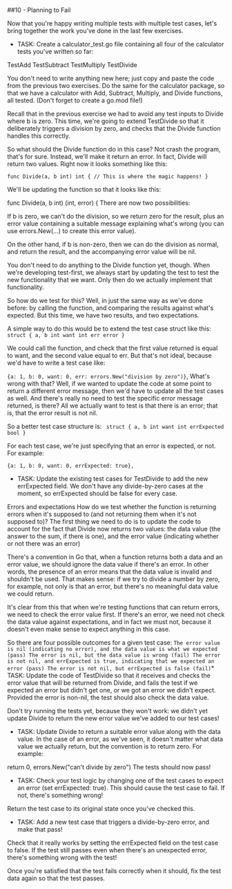 ##10 - Planning to Fail


Now that you're happy writing multiple tests with multiple test cases, let's bring together the work you've done in the last few exercises.

* TASK: Create a calculator_test.go file containing all four of the calculator tests you've written so far:

TestAdd 
TestSubtract
TestMultiply
TestDivide

You don't need to write anything new here; just copy and paste the code from the previous two exercises. Do the same for the calculator package, so that we have a calculator with Add, Subtract, Multiply, and Divide functions, all tested. (Don't forget to create a go.mod file!)

Recall that in the previous exercise we had to avoid any test inputs to Divide where b is zero. This time, we're going to extend TestDivide so that it deliberately triggers a division by zero, and checks that the Divide function handles this correctly.

So what should the Divide function do in this case? Not crash the program, that's for sure. Instead, we'll make it return an error. In fact, Divide will return two values. Right now it looks something like this:

`
func Divide(a, b int) int {
	// This is where the magic happens!
}
`

We'll be updating the function so that it looks like this:

func Divide(a, b int) (int, error) {
There are now two possibilities:

If b is zero, we can't do the division, so we return zero for the result, plus an error value containing a suitable message explaining what's wrong (you can use errors.New(...) to create this error value).

On the other hand, if b is non-zero, then we can do the division as normal, and return the result, and the accompanying error value will be nil.

You don't need to do anything to the Divide function yet, though. When we're developing test-first, we always start by updating the test to test the new functionality that we want. Only then do we actually implement that functionality.

So how do we test for this? Well, in just the same way as we've done before: by calling the function, and comparing the results against what's expected. But this time, we have two results, and two expectations.

A simple way to do this would be to extend the test case struct like this:
`
struct {
	a, b int
	want int
	err error
}
`

We could call the function, and check that the first value returned is equal to want, and the second value equal to err. But that's not ideal, because we'd have to write a test case like:

`{a: 1, b: 0, want: 0, err: errors.New("division by zero")}`,
What's wrong with that? Well, if we wanted to update the code at some point to return a different error message, then we'd have to update all the test cases as well. And there's really no need to test the specific error message returned, is there? All we actually want to test is that there is an error; that is, that the error result is not nil.

So a better test case structure is:
`
struct {
	a, b int
	want int
	errExpected bool
}`

For each test case, we're just specifying that an error is expected, or not. For example:

`{a: 1, b: 0, want: 0, errExpected: true},`

* TASK: Update the existing test cases for TestDivide to add the new errExpected field. We don't have any divide-by-zero cases at the moment, so errExpected should be false for every case.

Errors and expectations
How do we test whether the function is returning errors when it's supposed to (and not returning them when it's not supposed to)? The first thing we need to do is to update the code to account for the fact that Divide now returns two values: the data value (the answer to the sum, if there is one), and the error value (indicating whether or not there was an error)

There's a convention in Go that, when a function returns both a data and an error value, we should ignore the data value if there's an error. In other words, the presence of an error means that the data value is invalid and shouldn't be used. That makes sense: if we try to divide a number by zero, for example, not only is that an error, but there's no meaningful data value we could return.

It's clear from this that when we're testing functions that can return errors, we need to check the error value first. If there's an error, we need not check the data value against expectations, and in fact we must not, because it doesn't even make sense to expect anything in this case.

So there are four possible outcomes for a given test case:
`
The error value is nil (indicating no error), and the data value is what we expected (pass)
The error is nil, but the data value is wrong (fail)
The error is not nil, and errExpected is true, indicating that we expected an error (pass)
The error is not nil, but errExpected is false (fail)
`* TASK: Update the code of TestDivide so that it receives and checks the error value that will be returned from Divide, and fails the test if we expected an error but didn't get one, or we got an error we didn't expect. Provided the error is non-nil, the test should also check the data value.

Don't try running the tests yet, because they won't work: we didn't yet update Divide to return the new error value we've added to our test cases!

* TASK: Update Divide to return a suitable error value along with the data value. In the case of an error, as we've seen, it doesn't matter what data value we actually return, but the convention is to return zero. For example:

return 0, errors.New("can't divide by zero")
The tests should now pass!

* TASK: Check your test logic by changing one of the test cases to expect an error (set errExpected: true). This should cause the test case to fail. If not, there's something wrong!

Return the test case to its original state once you've checked this.

* TASK: Add a new test case that triggers a divide-by-zero error, and make that pass!

Check that it really works by setting the errExpected field on the test case to false. If the test still passes even when there's an unexpected error, there's something wrong with the test!

Once you're satisfied that the test fails correctly when it should, fix the test data again so that the test passes.